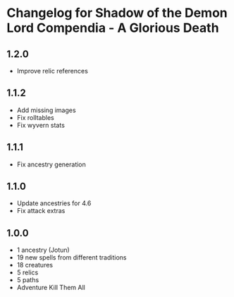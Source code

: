 # Changelog for Shadow of the Demon Lord Compendia - A Glorious Death

## 1.2.0

- Improve relic references

## 1.1.2

- Add missing images
- Fix rolltables
- Fix wyvern stats

## 1.1.1

- Fix ancestry generation

## 1.1.0

- Update ancestries for 4.6
- Fix attack extras

## 1.0.0

- 1 ancestry (Jotun)
- 19 new spells from different traditions
- 18 creatures
- 5 relics
- 5 paths
- Adventure Kill Them All